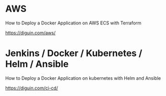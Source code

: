 # AWS
How to Deploy a Docker Application on AWS ECS with Terraform

https://diguin.com/aws/

# Jenkins / Docker / Kubernetes / Helm / Ansible
How to Deploy a Docker Application on kubernetes with Helm and Ansible

https://diguin.com/ci-cd/
